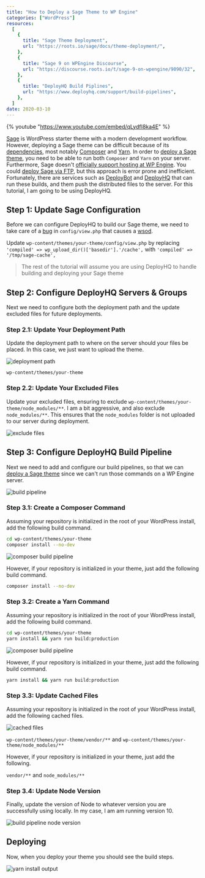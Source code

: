 ```yaml
---
title: "How to Deploy a Sage Theme to WP Engine"
categories: ["WordPress"]
resources:
  [
    {
      title: "Sage Theme Deployment",
      url: "https://roots.io/sage/docs/theme-deployment/",
    },
    {
      title: "Sage 9 on WPEngine Discourse",
      url: "https://discourse.roots.io/t/sage-9-on-wpengine/9090/32",
    },
    {
      title: "DeployHQ Build Piplines",
      url: "https://www.deployhq.com/support/build-pipelines",
    },
  ]
date: 2020-03-10
---
```


{% youtube "https://www.youtube.com/embed/qLydfI8ka4E" %}

[Sage](https://roots.io/sage/) is WordPress starter theme with a modern development workflow. However, deploying a Sage theme can be difficult because of its [dependencies](https://roots.io/sage/docs/theme-installation/), most notably [Composer](https://getcomposer.org/download/) and [Yarn](https://classic.yarnpkg.com/en/docs/install). In order to [deploy a Sage theme](https://roots.io/sage/docs/theme-deployment/), you need to be able to run both `Composer` and `Yarn` on your server. Furthermore, Sage doesn't [officially support hosting at WP Engine](https://roots.io/sage/docs/theme-deployment/#deploying-sage-on-wp-engine). You could [deploy Sage via FTP](https://roots.io/sage/docs/theme-deployment/#deploying-sage-via-ftp), but this approach is error prone and inefficient. Fortunately, there are services such as [DeployBot](https://deploybot.com/) and [DeployHQ](https://www.deployhq.com/) that can run these builds, and them push the distributed files to the server. For this tutorial, I am going to be using DeployHQ.

## Step 1: Update Sage Configuration

Before we can configure DeployHQ to build our Sage theme, we need to take care of a [bug](https://discourse.roots.io/t/white-screen-of-death-sage-cant-find-compiled-templates-after-wpe-deploy/15523/8) in `config/view.php` that causes a [wsod](https://en.wikipedia.org/wiki/Screen_of_death).

Update `wp-content/themes/your-theme/config/view.php` by replacing `'compiled' => wp_upload_dir()['basedir'].'/cache',` with `'compiled' => '/tmp/sage-cache',`

> The rest of the tutorial will assume you are using DeployHQ to handle building and deploying your Sage theme

## Step 2: Configure DeployHQ Servers & Groups

Next we need to configure both the deployment path and the update excluded files for future deployments.

### Step 2.1: Update Your Deployment Path

Update the deployment path to where on the server should your files be placed. In this case, we just want to upload the theme.

![deployment path](/assets/images/posts/how-to-deploy-a-sage-theme-to-wp-engine/deployment-options-cropped.png)

`wp-content/themes/your-theme`

### Step 2.2: Update Your Excluded Files

Update your excluded files, ensuring to exclude `wp-content/themes/your-theme/node_modules/**`. I am a bit aggressive, and also exclude `node_modules/**`. This ensures that the `node_modules` folder is not uploaded to our server during deployment.

![exclude files](/assets/images/posts/how-to-deploy-a-sage-theme-to-wp-engine/exclude-files-cropped.png)

## Step 3: Configure DeployHQ Build Pipeline

Next we need to add and configure our build pipelines, so that we can [deploy a Sage theme](https://roots.io/sage/docs/theme-deployment/) since we can't run those commands on a WP Engine server.

![build pipeline](/assets/images/posts/how-to-deploy-a-sage-theme-to-wp-engine/build-pipeline.png)

### Step 3.1: Create a Composer Command

Assuming your repository is initialized in the root of your WordPress install, add the following build command.

```sh
cd wp-content/themes/your-theme
composer install --no-dev
```

![composer build pipeline](/assets/images/posts/how-to-deploy-a-sage-theme-to-wp-engine/build-pipeline-composer.png)

However, if your repository is initialized in your theme, just add the following build command.

```sh
composer install --no-dev
```

### Step 3.2: Create a Yarn Command

Assuming your repository is initialized in the root of your WordPress install, add the following build command.

```sh
cd wp-content/themes/your-theme
yarn install && yarn run build:production
```

![composer build pipeline](/assets/images/posts/how-to-deploy-a-sage-theme-to-wp-engine/build-pipeline-yarn.png)

However, if your repository is initialized in your theme, just add the following build command.

```sh
yarn install && yarn run build:production
```

### Step 3.3: Update Cached Files

Assuming your repository is initialized in the root of your WordPress install, add the following cached files.

![cached files](/assets/images/posts/how-to-deploy-a-sage-theme-to-wp-engine/cached-files.png)

`wp-content/themes/your-theme/vendor/**` and `wp-content/themes/your-theme/node_modules/**`

However, if your repository is initialized in your theme, just add the following.

`vendor/**` and `node_modules/**`

### Step 3.4: Update Node Version

Finally, update the version of Node to whatever version you are successfully using locally. In my case, I am am running version 10.

![build pipeline node version](/assets/images/posts/how-to-deploy-a-sage-theme-to-wp-engine/build-pipeline-node-version.png)

## Deploying

Now, when you deploy your theme you should see the build steps.

![yarn install output](/assets/images/posts/how-to-deploy-a-sage-theme-to-wp-engine/deploy-hq-build.png)
